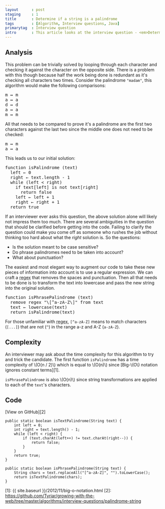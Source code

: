 ```yaml
---
layout      : post
staging     : 1
title       : Determine if a string is a palindrome
tags        : [Algorithm, Interview questions, Java]
primarytag  : Interview question
intro       : This article looks at the interview question - <em>Determine if a string is a palindrome. A palindrome is a piece of text that is spelt the same when reversed.</em>
---
```


## Analysis

This problem can be trivially solved by looping through each character and checking it against the character on the opposite side. There is a problem with this though because half the work being done is redundant as it's checking all characters two times. Consider the palindrome `"madam"`, this algorithm would make the following comparisons:

<pre>m &harr; m
a &harr; a
d &harr; d
a &harr; a
m &harr; m</pre>

All that needs to be compared to prove it's a palindrome are the first two characters against the last two since the middle one does not need to be checked:

<pre>m &harr; m
a &harr; a</pre>

This leads us to our initial solution:

<pre>function isPalindrome (text)
  left &larr; 0
  right &larr; text.length - 1
  while (left &lt; right)
    if text[left] is not text[right]
      return false
    left &larr; left + 1
    right &larr; right + 1
  return true</pre>

If an interviewer ever asks this question, the above solution alone will likely not impress them too much. There are several ambiguities in the question that should be clarified before getting into the code. Failing to clarify the question could make you come off as someone who rushes the job without thinking too hard about what the *right* solution is. So the questions:

- Is the solution meant to be case sensitive?
- Do phrase palindromes need to be taken into account?
- What about punctuation?

The easiest and most elegant way to augment our code to take these new pieces of information into account is to use a regular expression. We can craft a <abbr title="Regular Expression">regex</abbr> that removes the spaces and punctuation. Then all that needs to be done is to transform the text into lowercase and pass the new string into the original solution.

<pre>function isPhrasePalindrome (text)
  remove regex "\[^a-zA-Z\]" from text
  text &larr; lowercase(text)
  return isPalindrome(text)</pre>

For those unfamiliar with <abbr title="Regular Expression">regex</abbr>, `[^a-zA-Z]` means to match characters (`[...]`) that are not (`^`) in the range a-z and A-Z (`a-zA-Z`).



## Complexity

An interviewer may ask about the time complexity for this algorithm to try and trick the candidate. The first function `isPalindrome` has a time complexity of \\(O(n / 2)\\) which is equal to \\(O(n)\\) since [Big-\\(O\\) notation ignores constant terms][1].

`isPhrasePalindrome` is also \\(O(n)\\) since string transformations are applied to each of the `text`'s characters.



## Code

[View on GitHub][2]

<!--prettify lang=java-->
    public static boolean isTextPalindrome(String text) {
        int left = 0;
        int right = text.length() - 1;
        while (left < right) {
            if (text.charAt(left++) != text.charAt(right--)) {
                return false;
            }
        }
        return true;
    }

<!--prettify lang=java-->
    public static boolean isPhrasePalindrome(String text) {
        String chars = text.replaceAll("[^a-zA-Z]", "").toLowerCase();
        return isTextPalindrome(chars);
    }



[1]: {{ site.baseurl }}/2012/11/big-o-notation.html
[2]: https://github.com/Tyriar/growing-with-the-web/tree/master/algorithms/interview-questions/palindrome-string